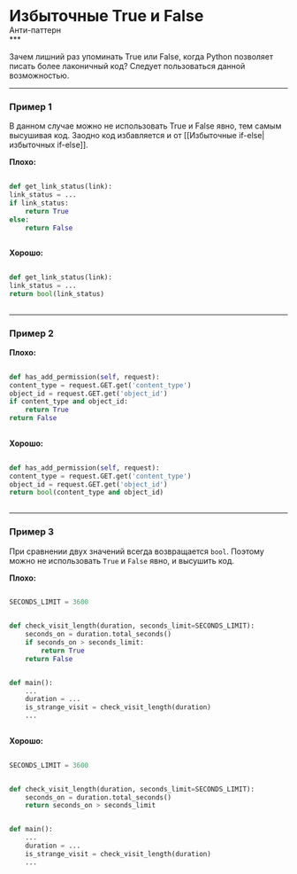 
<div class="sticky-header">
  <div>
    <h1 style="margin: 0;">Избыточные True и False</h1>
    <p style="margin: 0;">Анти-паттерн</p>
  </div>
</div>
***

Зачем лишний раз упоминать True или False, когда Python позволяет писать более лаконичный код? Следует пользоваться данной возможностью.

***

### Пример 1

В данном случае можно не использовать True и False явно, тем самым высушивая код. Заодно код избавляется и от [[Избыточные if-else|избыточных if-else]].


                                **Плохо:**

                                ```python
                                def get_link_status(link):
link_status = ...
if link_status:
    return True
else:
    return False
                                ```


                                **Хорошо:**

                                ```python
                                def get_link_status(link):
link_status = ...
return bool(link_status)
                                ```

***

### Пример 2


                                **Плохо:**

                                ```python
                                def has_add_permission(self, request):
content_type = request.GET.get('content_type')
object_id = request.GET.get('object_id')
if content_type and object_id:
    return True
return False
                                ```


                                **Хорошо:**

                                ```python
                                def has_add_permission(self, request):
content_type = request.GET.get('content_type')
object_id = request.GET.get('object_id')
return bool(content_type and object_id)
                                ```

***

### Пример 3

При сравнении двух значений всегда возвращается `bool`. Поэтому можно не использовать `True` и `False` явно, и высушить код.


                                    **Плохо:**

                                    ```python
                                    SECONDS_LIMIT = 3600


def check_visit_length(duration, seconds_limit=SECONDS_LIMIT):
    seconds_on = duration.total_seconds()
    if seconds_on > seconds_limit:
        return True
    return False


def main():
    ...
    duration = ...
    is_strange_visit = check_visit_length(duration)
    ...
                                    ```


                                    **Хорошо:**

                                    ```python
                                    SECONDS_LIMIT = 3600


def check_visit_length(duration, seconds_limit=SECONDS_LIMIT):
    seconds_on = duration.total_seconds()
    return seconds_on > seconds_limit


def main():
    ...
    duration = ...
    is_strange_visit = check_visit_length(duration)
    ...
                                    ```


